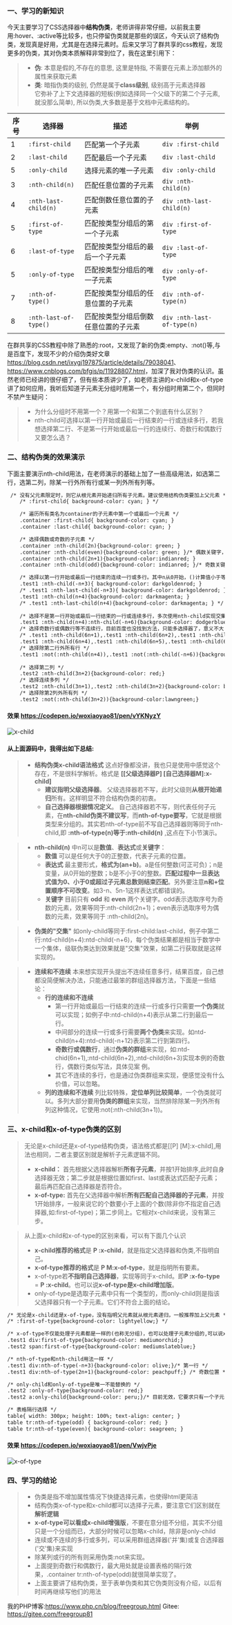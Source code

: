 ### 一、学习的新知识

今天主要学习了CSS选择器中**结构伪类**，老师讲得非常仔细，以前我主要用:hover、:active等比较多，也只停留伪类就是那些的误区，今天认识了结构伪类，发现真是好用，尤其是在选择元素时。后来又学习了群共享的css教程，发现更多的伪类，其对伪类本质解释非常到位了，我在这里引用下：

>* **伪**: 本意是假的,不存在的意思, 这里是特指, 不需要在元素上添加额外的属性来获取元素
>* **类**: 暗指伪类的级别, 仍然是属于**class级别**, 级别高于元素选择器  
>它弥补了上下文选择器的短板(例如选择同一个父级下的第二个子元素,就没那么简单), 所以伪类,大多数是基于文档中元素结构的。

|序号|选择器                 |描述                          |举例                       |
|---|----------------------|------------------------------|---------------------------|
|1  |`:first-child`         |匹配第一个子元素                 |`div :first-child`        |
|2  |`:last-child`         |匹配最后一个子元素               |`div :last-child`          |
|5  |`:only-child`         |选择元素的唯一子元素             |`div :only-child`          |
|3  |`:nth-child(n)`       |匹配任意位置的子元素             |`div :nth-child(n)`        |
|4  |`:nth-last-child(n)`  |匹配倒数任意位置的子元素          |`div :nth-last-child(n)`  |
|5  |`:first-of-type`       |匹配按类型分组后的第一个子元素     |`div :first-of-type`     |
|6  |`:last-of-type`       |匹配按类型分组后的最后一个子元素   |`div :last-of-type`       |
|5  |`:only-of-type`       |匹配按类型分组后的唯一子元素      |`div :only-of-type`       |
|7  |`:nth-of-type()`      |匹配按类型分组后的任意位置的子元素  |`div :nth-of-type(n)`     |
|8  |`:nth-last-of-type()` |匹配按类型分组后倒数任意位置的子元素|`div :nth-last-of-type(n)`|


在群共享的CSS教程中除了熟悉的:root，又发现了新的伪类:empty、:not()等,与是百度下，发现不少的介绍伪类好文章<https://blog.csdn.net/ixygj197875/article/details/79038041>、<https://www.cnblogs.com/bfgis/p/11928807.html>，加深了我对伪类的认识。虽然老师已经讲的很仔细了，但有些本质讲少了，如老师主讲的x-child和x-of-type讲了如何应用，我听后知道子元素无分组时用第一个，有分组时用第二个，但同时不禁产生疑问：

>- 为什么分组时不用第一个？用第一个和第二个到底有什么区别？
>- nth-child可选择以第一行开始或最后一行结束的一行或连续多行，若我想选择第二行、不是第一行开始或最后一行的连续行、奇数行和偶数行又要怎么选？

### 二、结构伪类的效果演示

下面主要演示nth-child用法，在老师演示的基础上加了一些高级用法，如选第二行，选第二列，除某一行外所有行或某一列外所有列等。

```html
 /* 没有父元素限定时，则它从根元素开始递归所有子元素。建议使用结构伪类要加上父元素 */
    /* :first-child{ background-color: cyan; } */

    /* 遍历所有类名为container的子元素中第一个或最后一个元素 */
    .container :first-child{ background-color: cyan; }
    .container :last-child{ background-color: cyan; }

    /* 选择偶数或奇数的子元素 */
    .container :nth-child(2n){background-color: green; }
    .container :nth-child(even){background-color: green; }/* 偶数关键字，同上效果 */
    .container :nth-child(2n+1){background-color:indianred; }
    .container :nth-child(odd){background-color: indianred; }/* 奇数关键字，同上效果 */

    /* 选择以第一行开始或最后一行结束的连续一行或多行。其中n从0开始，()计算值小于等于0或大于子元素个数时结束匹配 */
    .test1 :nth-child(-n+3){ background-color: darkgoldenrod; }
    /* .test1 :nth-last-child(-n+3){ background-color: darkgoldenrod; } */
    .test1 :nth-child(n+4){background-color: darkmagenta; }
    /* .test1 :nth-last-child(n+4){background-color: darkmagenta; } */
    
    /* 选择不是第一行开始或最后一行结束的一行或连续多行，多次使用nth-child实现交集效果 */
    .test1 :nth-child(n+4):nth-child(-n+6){background-color: dodgerblue;}
    /* 选择奇数行或偶数行等不连续行，目前百度也没找到方法，只能多选择器了，意义不大 */
    /* .test1 :nth-child(6n+1),.test1 :nth-child(6n+2),.test1 :nth-child(6n+3){background-color: red;}
    .test1 :nth-child(6n+4),.test1 :nth-child(6n+5),.test1 :nth-child(6n+6){background-color:aqua;}     */
    /* 选择除第二行外所有行 */
    .test1 :not(:nth-child(n+4)),.test1 :not(:nth-child(-n+6)){background-color: cadetblue;}
    
    /* 选择第二列 */
    .test2 :nth-child(3n+2){background-color: red;}
    /* 选择连续多列 */
    .test2 :nth-child(3n+1),.test2 :nth-child(3n+2){background-color: brown; }
    /* 选择除第2列外所有列 */
    .test2 :not(:nth-child(3n+2)){background-color:lawngreen;}
```

#### 效果 <https://codepen.io/woxiaoyao81/pen/vYKNyzY>
![x-child](x-child.png)

#### 从上面源码中，我得出如下总结:

>- **结构伪类x-child语法格式** 这点好像都没讲，我也只是使用中感觉这个存在，不是很科学解析。格式是 **[[父级选择器P] [自己选择器M]:x-child]** 
>    - **建议指明父级选择器**。 父级选择器若不写，此时父级则**从根开始递归**所有。这样明显不符合结构伪类的初衷。
>    - **自己选择器根据情况定义**。 自己选择器若不写，则代表任何子元素，在**nth-child伪类不建议写**，而**nth-of-type要写**，它就是根据类型来分组的。其实若nth-of-type前不写自己选择器则等同于nth-child,即 **:nth-of-type(n)等于:nth-child(n)** ,这点在下小节演示。

>- **nth-child(n)** 中n可以是**数值**、**表达式**或**关键字**：
>     - **数值** 可以是任何大于0的正整数，代表子元素的位置。
>     - **表达式**  最主要形式，**格式为(an+b)**。a是任何整数(可正可负)；n是变量，从0开始的整数；b是不小于0的整数。**匹配过程中一旦表达式值为0、小于0或超过子元素总数则结束匹配**。另外要注意**n和+位置顺序不可改变**。如3-n、5n-1这样表达式都错误的。
>     - **关键字** 目前只有 **odd** 和 **even** 两个关键字。odd表示选取序号为奇数的元素，效果等同于:nth-child(2n+1)；even表示选取序号为偶数的元素，效果等同于 :nth-child(2n)。

>- **伪类的"交集"** 如only-child等同于:first-child:last-child，例子中第二行:ntd-child(n+4):ntd-child(-n+6)，每个伪类结果都是相当于数学中一个集体，级联伪类达到效果就是"交集"效果，如第二行获取就是这样实现的。

>- **连续和不连续** 本来想实现开头提出不连续任意多行，结果百度，自己想都没简便解决办法，只能通过最笨的群组选择器方法，下面是一些结论：
>   - **行的连续和不连续** 
>      - 第一行开始或最后一行结束的连续一行或多行只需要**一个伪类**就可以实现；如例子中:ntd-child(n+4)表示从第二行到最后一行。
>      - 中间部分的连续一行或多行需要**两个伪类**来实现。如ntd-child(n+4):ntd-child(-n+12)表示第二行到第四行。
>      - **奇数行或偶数行**，通过**伪类的群组**来实现，如:ntd-chid(6n+1),:ntd-child(6n+2),:ntd-child(6n+3)实现本例的奇数行，偶数行类似写法，具体见案
例。
>      - 其它不连续的多行，也是通过伪类群组来实现，便感觉没有什么价值，可以忽略。
>   - **列的连续和不连续**
> 列比较特殊，**定位单列比较简单**，一个伪类就可以。多列大部分要用**伪类的群组**来实现，当然排除除某一列外所有列这种情况，它使用:not(:nth-child(3n+1))。

### 三、x-child和x-of-type伪类的区别

>无论是x-child还是x-of-type结构伪类，语法格式都是[[P] [M]:x-child],用法也相同，二者主要区别就是解析子元素逻辑不同。
>- **x-child：** 首先根据父选择器解析**所有子元素**，并按1开始排序,此时自身选择器无效；第二步就是根据位置如first、last或表达式匹配子元素；最后再匹配自己选择器是否符合。
>- **x-of-type:** 首先在父选择器中解析**所有匹配自己选择器的子元素**，并按1开始排序，一般来说它的个数要小于上面的个数(除非你不指定自己选择器,如:first-of-type)；第二步同上。它相对x-child来说，没有第三步。


>从上面x-child和x-of-type的区别来看，可以有下面几个认识
>- **x-child推荐的格式**是 **P :x-child**，就是指定父选择器和伪类,不指明自己。
>- **x-of-type推荐的格式**是 **P M:x-of-type**，就是指明所有要素。
>- x-of-type若**不指明自己选择器**，实现等同于x-child。即**P :x-fo-type** = **P :x-child**。也可以说**x-of-type是x-child增加版**。
>- only-of-type是选取子元素中只有一个类型的，而only-child则是指该父选择器只有一个子元素。它们不符合上面的结论。

```html
/* 无论是x-child还是x-of-type，没有指明父元素就从根元素递归，一般推荐加上父元素 */
/* :first-of-type{background-color: lightyellow;} */

/* x-of-type不仅能处理子元素都是一样的(也称无分组)，也可以处理子元素分组的,可以说x-of-type是x-child增强版，x-child可以忘掉了 */
.test1 div:first-of-type{background-color: mediumorchid;}
.test2 span:first-of-type{background-color: mediumslateblue;}

/* nth-of-type和nth-child用法一样 */
.test1 div:nth-of-type(-n+3){background-color: olive;}/* 第一行 */
.test1 div:nth-of-type(2n+1){background-color: peachpuff;} /* 奇数位置 */

/* only-child和only-of-type是唯一不能替换的 */
.test2 :only-of-type{background-color: red;}
.test2 a:only-child{background-color: peru;}/* 目前无效，它要求只有一个子元素 */

/* 表格隔行选择 */
table{ width: 300px; height: 100%; text-align: center; }
table tr:nth-of-type(odd) { background-color: red; }
table tr:nth-of-type(even){ background-color: seagreen; }
```

#### 效果 <https://codepen.io/woxiaoyao81/pen/VwjvPje>
![x-of-type](x-of-type.png)

### 四、学习的结论
>- 伪类是指不增加属性情况下快捷选择元素，也使得html更简洁
>- 结构伪类x-of-type和x-child都可以选择子元素，要注意它们区别就在**解析逻辑**
>- **x-of-type可以看成x-child增强版**，不要在意分组不分组，其实不分组只是一个分组而已，大部分时候可以忽略x-child，除非是only-child
>- 连续或不连续的多行或多列，可以采用群组选择器('并'集)或复合选择器('交'集)来实现
>- 除某列或行的所有则采用伪类:not来实现。
>- 上面提到奇数行和偶数行，最大用处就是设置表格的隔行效果，.container tr:nth-of-type(odd)就很简单实现了。
>- 上面主要讲了结构伪类，至于表单伪类和其它伪类则没有介绍，以后有时间再继续写他们的用法

我的PHP博客:<https://www.php.cn/blog/freegroup.html>
Gitee: <https://gitee.com/freegroup81>
